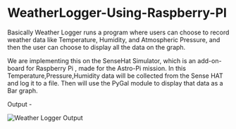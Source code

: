 # WeatherLogger-Using-Raspberry-PI

Basically Weather Logger runs a program where users can choose to record weather data like Temperature, Humidity, and Atmospheric Pressure, 
and then the user can choose to display all the data on the graph. 

We are implementing this on the SenseHat Simulator, which is an add-on-board for Raspberry Pi , made for the Astro-Pi mission. 
In this Temperature,Pressure,Humidity data will be collected from the Sense HAT and log it to a file. 
Then will use the PyGal module to display that data as a Bar graph.

Output -

![Weather Logger Output](https://user-images.githubusercontent.com/78703624/119705812-d55d1e00-be76-11eb-8831-3fc6b6384383.png)
